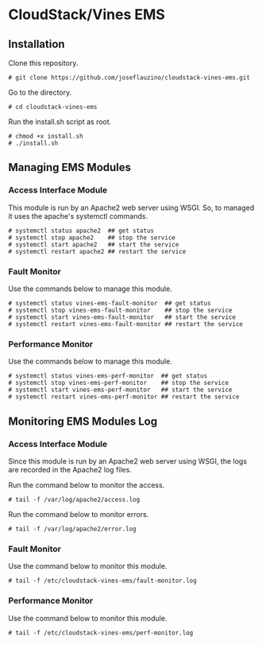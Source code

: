 # CloudStack/Vines EMS

## Installation

Clone this repository.

	# git clone https://github.com/joseflauzino/cloudstack-vines-ems.git

Go to the directory.

	# cd cloudstack-vines-ems

Run the install.sh script as root.

	# chmod +x install.sh
	# ./install.sh

## Managing EMS Modules

### Access Interface Module
This module is run by an Apache2 web server using WSGI. So, to managed it uses the apache's systemctl commands.

	# systemctl status apache2  ## get status
	# systemctl stop apache2    ## stop the service
	# systemctl start apache2   ## start the service
	# systemctl restart apache2 ## restart the service

### Fault Monitor
Use the commands below to manage this module.

	# systemctl status vines-ems-fault-monitor  ## get status
	# systemctl stop vines-ems-fault-monitor    ## stop the service
	# systemctl start vines-ems-fault-monitor   ## start the service
	# systemctl restart vines-ems-fault-monitor ## restart the service

### Performance Monitor
Use the commands below to manage this module.

	# systemctl status vines-ems-perf-monitor  ## get status
	# systemctl stop vines-ems-perf-monitor    ## stop the service
	# systemctl start vines-ems-perf-monitor   ## start the service
	# systemctl restart vines-ems-perf-monitor ## restart the service

## Monitoring EMS Modules Log

### Access Interface Module
Since this module is run by an Apache2 web server using WSGI, the logs are recorded in the Apache2 log files.

Run the command below to monitor the access.

	# tail -f /var/log/apache2/access.log

Run the command below to monitor errors. 

	# tail -f /var/log/apache2/error.log

### Fault Monitor
Use the command below to monitor this module.

	# tail -f /etc/cloudstack-vines-ems/fault-monitor.log

### Performance Monitor
Use the command below to monitor this module.

	# tail -f /etc/cloudstack-vines-ems/perf-monitor.log
